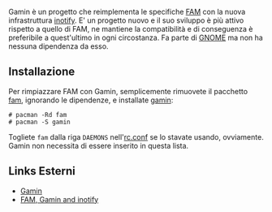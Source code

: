 Gamin è un progetto che reimplementa le specifiche [FAM](/index.php/FAM "FAM") con la nuova infrastruttura [inotify](/index.php?title=Inotify&action=edit&redlink=1 "Inotify (page does not exist)"). E' un progetto nuovo e il suo sviluppo è più attivo rispetto a quello di FAM, ne mantiene la compatibilità e di conseguenza è preferibile a quest'ultimo in ogni circostanza. Fa parte di [GNOME](/index.php/GNOME_(Italiano) "GNOME (Italiano)") ma non ha nessuna dipendenza da esso.

## Installazione

Per rimpiazzare FAM con Gamin, semplicemente rimuovete il pacchetto [fam](https://aur.archlinux.org/packages/fam/), ignorando le dipendenze, e installate [gamin](https://www.archlinux.org/packages/?name=gamin):

```
# pacman -Rd fam
# pacman -S gamin

```

Togliete `fam` dalla riga `DAEMONS` nell'[rc.conf](/index.php/Rc.conf "Rc.conf") se lo stavate usando, ovviamente. Gamin non necessita di essere inserito in questa lista.

## Links Esterni

*   [Gamin](http://en.wikipedia.org/wiki/Gamin)
*   [FAM, Gamin and inotify](http://www.noah.org/wiki/FAM,_Gamin,_inotify)